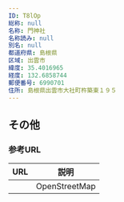 ```yaml
---
ID: T8lOp
総称: null
名称: 門神社
名称読み: null
別名: null
都道府県: 島根県
区域: 出雲市
緯度: 35.4016965
経度: 132.6858744
郵便番号: 6990701
住所: 島根県出雲市大社町杵築東１９５
---
```


## その他

### 参考URL

| URL | 説明          |
| --- | ------------- |
|     | OpenStreetMap |

